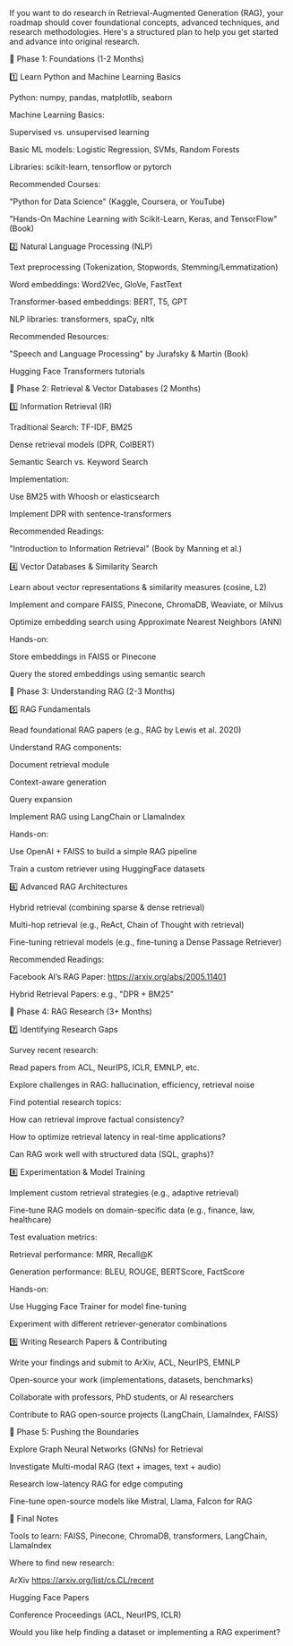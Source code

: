 If you want to do research in Retrieval-Augmented Generation (RAG), your roadmap should cover foundational concepts, advanced techniques, and research methodologies. Here's a structured plan to help you get started and advance into original research.

📌 Phase 1: Foundations (1-2 Months)

1️⃣ Learn Python and Machine Learning Basics

Python: numpy, pandas, matplotlib, seaborn

Machine Learning Basics:

Supervised vs. unsupervised learning

Basic ML models: Logistic Regression, SVMs, Random Forests

Libraries: scikit-learn, tensorflow or pytorch

Recommended Courses:

"Python for Data Science" (Kaggle, Coursera, or YouTube)

"Hands-On Machine Learning with Scikit-Learn, Keras, and TensorFlow" (Book)

2️⃣ Natural Language Processing (NLP)

Text preprocessing (Tokenization, Stopwords, Stemming/Lemmatization)

Word embeddings: Word2Vec, GloVe, FastText

Transformer-based embeddings: BERT, T5, GPT

NLP libraries: transformers, spaCy, nltk

Recommended Resources:

"Speech and Language Processing" by Jurafsky & Martin (Book)

Hugging Face Transformers tutorials

📌 Phase 2: Retrieval & Vector Databases (2 Months)

3️⃣ Information Retrieval (IR)

Traditional Search: TF-IDF, BM25

Dense retrieval models (DPR, ColBERT)

Semantic Search vs. Keyword Search

Implementation:

Use BM25 with Whoosh or elasticsearch

Implement DPR with sentence-transformers

Recommended Readings:

"Introduction to Information Retrieval" (Book by Manning et al.)

4️⃣ Vector Databases & Similarity Search

Learn about vector representations & similarity measures (cosine, L2)

Implement and compare FAISS, Pinecone, ChromaDB, Weaviate, or Milvus

Optimize embedding search using Approximate Nearest Neighbors (ANN)

Hands-on:

Store embeddings in FAISS or Pinecone

Query the stored embeddings using semantic search

📌 Phase 3: Understanding RAG (2-3 Months)

5️⃣ RAG Fundamentals

Read foundational RAG papers (e.g., RAG by Lewis et al. 2020)

Understand RAG components:

Document retrieval module

Context-aware generation

Query expansion

Implement RAG using LangChain or LlamaIndex

Hands-on:

Use OpenAI + FAISS to build a simple RAG pipeline

Train a custom retriever using HuggingFace datasets

6️⃣ Advanced RAG Architectures

Hybrid retrieval (combining sparse & dense retrieval)

Multi-hop retrieval (e.g., ReAct, Chain of Thought with retrieval)

Fine-tuning retrieval models (e.g., fine-tuning a Dense Passage Retriever)

Recommended Readings:

Facebook AI’s RAG Paper: https://arxiv.org/abs/2005.11401

Hybrid Retrieval Papers: e.g., "DPR + BM25"

📌 Phase 4: RAG Research (3+ Months)

7️⃣ Identifying Research Gaps

Survey recent research:

Read papers from ACL, NeurIPS, ICLR, EMNLP, etc.

Explore challenges in RAG: hallucination, efficiency, retrieval noise

Find potential research topics:

How can retrieval improve factual consistency?

How to optimize retrieval latency in real-time applications?

Can RAG work well with structured data (SQL, graphs)?

8️⃣ Experimentation & Model Training

Implement custom retrieval strategies (e.g., adaptive retrieval)

Fine-tune RAG models on domain-specific data (e.g., finance, law, healthcare)

Test evaluation metrics:

Retrieval performance: MRR, Recall@K

Generation performance: BLEU, ROUGE, BERTScore, FactScore

Hands-on:

Use Hugging Face Trainer for model fine-tuning

Experiment with different retriever-generator combinations

9️⃣ Writing Research Papers & Contributing

Write your findings and submit to ArXiv, ACL, NeurIPS, EMNLP

Open-source your work (implementations, datasets, benchmarks)

Collaborate with professors, PhD students, or AI researchers

Contribute to RAG open-source projects (LangChain, LlamaIndex, FAISS)

📌 Phase 5: Pushing the Boundaries

Explore Graph Neural Networks (GNNs) for Retrieval

Investigate Multi-modal RAG (text + images, text + audio)

Research low-latency RAG for edge computing

Fine-tune open-source models like Mistral, Llama, Falcon for RAG

🚀 Final Notes

Tools to learn: FAISS, Pinecone, ChromaDB, transformers, LangChain, LlamaIndex

Where to find new research:

ArXiv https://arxiv.org/list/cs.CL/recent

Hugging Face Papers

Conference Proceedings (ACL, NeurIPS, ICLR)

Would you like help finding a dataset or implementing a RAG experiment?
